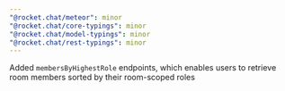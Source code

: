 ```yaml
---
"@rocket.chat/meteor": minor
"@rocket.chat/core-typings": minor
"@rocket.chat/model-typings": minor
"@rocket.chat/rest-typings": minor
---
```


Added `membersByHighestRole` endpoints, which enables users to retrieve room members sorted by their room-scoped roles
